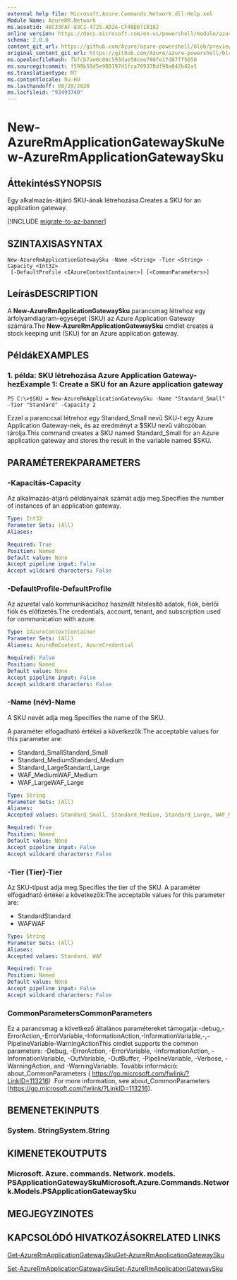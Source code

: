 ```yaml
---
external help file: Microsoft.Azure.Commands.Network.dll-Help.xml
Module Name: AzureRM.Network
ms.assetid: 48C33FAF-83C1-4725-AD2A-CF48D0718182
online version: https://docs.microsoft.com/en-us/powershell/module/azurerm.network/new-azurermapplicationgatewaysku
schema: 2.0.0
content_git_url: https://github.com/Azure/azure-powershell/blob/preview/src/ResourceManager/Network/Commands.Network/help/New-AzureRmApplicationGatewaySku.md
original_content_git_url: https://github.com/Azure/azure-powershell/blob/preview/src/ResourceManager/Network/Commands.Network/help/New-AzureRmApplicationGatewaySku.md
ms.openlocfilehash: fbfcb7ae0c00c593dae58cee780fe17d87ff5650
ms.sourcegitcommit: f599b50d5e980197d1fca769378df90a842b42a1
ms.translationtype: MT
ms.contentlocale: hu-HU
ms.lasthandoff: 08/20/2020
ms.locfileid: "93493740"
---
```

# <span data-ttu-id="9bb46-101">New-AzureRmApplicationGatewaySku</span><span class="sxs-lookup"><span data-stu-id="9bb46-101">New-AzureRmApplicationGatewaySku</span></span>

## <span data-ttu-id="9bb46-102">Áttekintés</span><span class="sxs-lookup"><span data-stu-id="9bb46-102">SYNOPSIS</span></span>
<span data-ttu-id="9bb46-103">Egy alkalmazás-átjáró SKU-ának létrehozása.</span><span class="sxs-lookup"><span data-stu-id="9bb46-103">Creates a SKU for an application gateway.</span></span>

[!INCLUDE [migrate-to-az-banner](../../includes/migrate-to-az-banner.md)]

## <span data-ttu-id="9bb46-104">SZINTAXISA</span><span class="sxs-lookup"><span data-stu-id="9bb46-104">SYNTAX</span></span>

```
New-AzureRmApplicationGatewaySku -Name <String> -Tier <String> -Capacity <Int32>
 [-DefaultProfile <IAzureContextContainer>] [<CommonParameters>]
```

## <span data-ttu-id="9bb46-105">Leírás</span><span class="sxs-lookup"><span data-stu-id="9bb46-105">DESCRIPTION</span></span>
<span data-ttu-id="9bb46-106">A **New-AzureRmApplicationGatewaySku** parancsmag létrehoz egy árfolyamdiagram-egységet (SKU) az Azure Application Gateway számára.</span><span class="sxs-lookup"><span data-stu-id="9bb46-106">The **New-AzureRmApplicationGatewaySku** cmdlet creates a stock keeping unit (SKU) for an Azure application gateway.</span></span>

## <span data-ttu-id="9bb46-107">Példák</span><span class="sxs-lookup"><span data-stu-id="9bb46-107">EXAMPLES</span></span>

### <span data-ttu-id="9bb46-108">1. példa: SKU létrehozása Azure Application Gateway-hez</span><span class="sxs-lookup"><span data-stu-id="9bb46-108">Example 1: Create a SKU for an Azure application gateway</span></span>
```
PS C:\>$SKU = New-AzureRmApplicationGatewaySku -Name "Standard_Small" -Tier "Standard" -Capacity 2
```

<span data-ttu-id="9bb46-109">Ezzel a paranccsal létrehoz egy Standard_Small nevű SKU-t egy Azure Application Gateway-nek, és az eredményt a $SKU nevű változóban tárolja.</span><span class="sxs-lookup"><span data-stu-id="9bb46-109">This command creates a SKU named Standard_Small for an Azure application gateway and stores the result in the variable named $SKU.</span></span>

## <span data-ttu-id="9bb46-110">PARAMÉTEREK</span><span class="sxs-lookup"><span data-stu-id="9bb46-110">PARAMETERS</span></span>

### <span data-ttu-id="9bb46-111">-Kapacitás</span><span class="sxs-lookup"><span data-stu-id="9bb46-111">-Capacity</span></span>
<span data-ttu-id="9bb46-112">Az alkalmazás-átjáró példányainak számát adja meg.</span><span class="sxs-lookup"><span data-stu-id="9bb46-112">Specifies the number of instances of an application gateway.</span></span>

```yaml
Type: Int32
Parameter Sets: (All)
Aliases: 

Required: True
Position: Named
Default value: None
Accept pipeline input: False
Accept wildcard characters: False
```

### <span data-ttu-id="9bb46-113">-DefaultProfile</span><span class="sxs-lookup"><span data-stu-id="9bb46-113">-DefaultProfile</span></span>
<span data-ttu-id="9bb46-114">Az azuretal való kommunikációhoz használt hitelesítő adatok, fiók, bérlői fiók és előfizetés.</span><span class="sxs-lookup"><span data-stu-id="9bb46-114">The credentials, account, tenant, and subscription used for communication with azure.</span></span>

```yaml
Type: IAzureContextContainer
Parameter Sets: (All)
Aliases: AzureRmContext, AzureCredential

Required: False
Position: Named
Default value: None
Accept pipeline input: False
Accept wildcard characters: False
```

### <span data-ttu-id="9bb46-115">-Name (név)</span><span class="sxs-lookup"><span data-stu-id="9bb46-115">-Name</span></span>
<span data-ttu-id="9bb46-116">A SKU nevét adja meg.</span><span class="sxs-lookup"><span data-stu-id="9bb46-116">Specifies the name of the SKU.</span></span>

<span data-ttu-id="9bb46-117">A paraméter elfogadható értékei a következők:</span><span class="sxs-lookup"><span data-stu-id="9bb46-117">The acceptable values for this parameter are:</span></span>

- <span data-ttu-id="9bb46-118">Standard_Small</span><span class="sxs-lookup"><span data-stu-id="9bb46-118">Standard_Small</span></span>
- <span data-ttu-id="9bb46-119">Standard_Medium</span><span class="sxs-lookup"><span data-stu-id="9bb46-119">Standard_Medium</span></span>
- <span data-ttu-id="9bb46-120">Standard_Large</span><span class="sxs-lookup"><span data-stu-id="9bb46-120">Standard_Large</span></span>
- <span data-ttu-id="9bb46-121">WAF_Medium</span><span class="sxs-lookup"><span data-stu-id="9bb46-121">WAF_Medium</span></span>
- <span data-ttu-id="9bb46-122">WAF_Large</span><span class="sxs-lookup"><span data-stu-id="9bb46-122">WAF_Large</span></span>

```yaml
Type: String
Parameter Sets: (All)
Aliases: 
Accepted values: Standard_Small, Standard_Medium, Standard_Large, WAF_Medium, WAF_Large

Required: True
Position: Named
Default value: None
Accept pipeline input: False
Accept wildcard characters: False
```

### <span data-ttu-id="9bb46-123">-Tier (Tier)</span><span class="sxs-lookup"><span data-stu-id="9bb46-123">-Tier</span></span>
<span data-ttu-id="9bb46-124">Az SKU-típust adja meg.</span><span class="sxs-lookup"><span data-stu-id="9bb46-124">Specifies the tier of the SKU.</span></span>
<span data-ttu-id="9bb46-125">A paraméter elfogadható értékei a következők:</span><span class="sxs-lookup"><span data-stu-id="9bb46-125">The acceptable values for this parameter are:</span></span>

- <span data-ttu-id="9bb46-126">Standard</span><span class="sxs-lookup"><span data-stu-id="9bb46-126">Standard</span></span>
- <span data-ttu-id="9bb46-127">WAF</span><span class="sxs-lookup"><span data-stu-id="9bb46-127">WAF</span></span>

```yaml
Type: String
Parameter Sets: (All)
Aliases: 
Accepted values: Standard, WAF

Required: True
Position: Named
Default value: None
Accept pipeline input: False
Accept wildcard characters: False
```

### <span data-ttu-id="9bb46-128">CommonParameters</span><span class="sxs-lookup"><span data-stu-id="9bb46-128">CommonParameters</span></span>
<span data-ttu-id="9bb46-129">Ez a parancsmag a következő általános paramétereket támogatja:-debug,-ErrorAction,-ErrorVariable,-InformationAction,-InformationVariable,-,-PipelineVariable-WarningAction</span><span class="sxs-lookup"><span data-stu-id="9bb46-129">This cmdlet supports the common parameters: -Debug, -ErrorAction, -ErrorVariable, -InformationAction, -InformationVariable, -OutVariable, -OutBuffer, -PipelineVariable, -Verbose, -WarningAction, and -WarningVariable.</span></span> <span data-ttu-id="9bb46-130">További információ: about_CommonParameters ( https://go.microsoft.com/fwlink/?LinkID=113216) .</span><span class="sxs-lookup"><span data-stu-id="9bb46-130">For more information, see about_CommonParameters (https://go.microsoft.com/fwlink/?LinkID=113216).</span></span>

## <span data-ttu-id="9bb46-131">BEMENETEK</span><span class="sxs-lookup"><span data-stu-id="9bb46-131">INPUTS</span></span>

### <span data-ttu-id="9bb46-132">System. String</span><span class="sxs-lookup"><span data-stu-id="9bb46-132">System.String</span></span>

## <span data-ttu-id="9bb46-133">KIMENETEK</span><span class="sxs-lookup"><span data-stu-id="9bb46-133">OUTPUTS</span></span>

### <span data-ttu-id="9bb46-134">Microsoft. Azure. commands. Network. models. PSApplicationGatewaySku</span><span class="sxs-lookup"><span data-stu-id="9bb46-134">Microsoft.Azure.Commands.Network.Models.PSApplicationGatewaySku</span></span>

## <span data-ttu-id="9bb46-135">MEGJEGYZI</span><span class="sxs-lookup"><span data-stu-id="9bb46-135">NOTES</span></span>

## <span data-ttu-id="9bb46-136">KAPCSOLÓDÓ HIVATKOZÁSOK</span><span class="sxs-lookup"><span data-stu-id="9bb46-136">RELATED LINKS</span></span>

[<span data-ttu-id="9bb46-137">Get-AzureRmApplicationGatewaySku</span><span class="sxs-lookup"><span data-stu-id="9bb46-137">Get-AzureRmApplicationGatewaySku</span></span>](./Get-AzureRmApplicationGatewaySku.md)

[<span data-ttu-id="9bb46-138">Set-AzureRmApplicationGatewaySku</span><span class="sxs-lookup"><span data-stu-id="9bb46-138">Set-AzureRmApplicationGatewaySku</span></span>](./Set-AzureRmApplicationGatewaySku.md)


